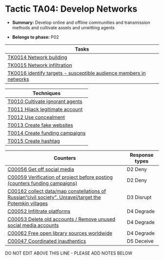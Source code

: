 # Tactic TA04: Develop Networks

* **Summary:** Develop online and offline communities and transmission methods and cultivate assets and unwitting agents

* **Belongs to phase:** P02



| Tasks |
| ----- |
| [TK0014 Network building](../tasks/TK0014.md) |
| [TK0015 Network infiltration](../tasks/TK0015.md) |
| [TK0016 identify targets - susceptible audience members in networks](../tasks/TK0016.md) |



| Techniques |
| ---------- |
| [T0010 Cultivate ignorant agents](../techniques/T0010.md) |
| [T0011 Hijack legitimate account](../techniques/T0011.md) |
| [T0012 Use concealment](../techniques/T0012.md) |
| [T0013 Create fake websites](../techniques/T0013.md) |
| [T0014 Create funding campaigns](../techniques/T0014.md) |
| [T0015 Create hashtag](../techniques/T0015.md) |



| Counters | Response types |
| -------- | -------------- |
| [C00056 Get off social media](../counters/C00056.md) | D2 Deny |
| [C00059 Verification of project before posting (counters funding campaigns)](../counters/C00059.md) | D2 Deny |
| [C00162 collect data/map constellations of Russian“civil society”. Unravel/target the Potemkin villages](../counters/C00162.md) | D3 Disrupt |
| [C00052 Infiltrate platforms](../counters/C00052.md) | D4 Degrade |
| [C00053 Delete old accounts / Remove unused social media accounts](../counters/C00053.md) | D4 Degrade |
| [C00062 Free open library sources worldwide](../counters/C00062.md) | D4 Degrade |
| [C00047 Coordinated inauthentics](../counters/C00047.md) | D5 Deceive |


DO NOT EDIT ABOVE THIS LINE - PLEASE ADD NOTES BELOW